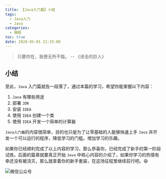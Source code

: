 ```yaml
---
title: 【Java入门篇】小结
tags:
  - Java入门
  - Java
categories:
  - 编程
toc: true
date: 2020-05-01 22:33:08
---
```


> 只要你在，我便无所不能。 -- 《进击的巨人》

## 小结

至此，`Java` 入门篇就告一段落了，通过本篇的学习，希望你能掌握以下内容：

1. `Java` 有哪些用途
2. 部署 `JDK`
3. 安装 `IDEA`
4. 使用 `IDEA` 创建一个类
5. 使用 `IDEA` 开发一个简单的计算器

`Java入门篇`的内容很简单，目的也只是为了让零基础的人能够快速上手 `Java` 并开发一个可以运行的程序，降低学习的门槛，增加学习的乐趣。

如果你已经顺利完成了以上内容的学习，那么恭喜你，已经完成了新手的第一阶段试炼。后面的篇章就要真正开始 `Java` 中核心内容的介绍了，如果你学习的热情有幸还没有被浇灭，那么就拿着你的新手套装，在这场征程里继续前行吧。😆

![微信公众号](https://i.loli.net/2020/05/02/AfHOY5RXge9tlVo.png)